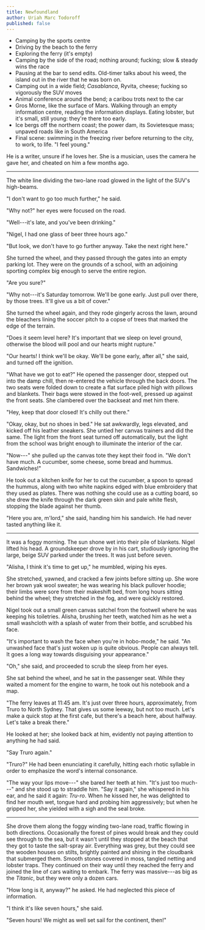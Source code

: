 ```yaml
---
title: Newfoundland
author: Uriah Marc Todoroff
published: false
---
```


* Camping by the sports centre
* Driving by the beach to the ferry
* Exploring the ferry (it's empty)
* Camping by the side of the road; nothing around; fucking; slow \& steady wins the race
* Pausing at the bar to send edits. Old-timer talks about his weed, the island out in the river that he was born on.
* Camping out in a wide field; *Casablanca*, Ryvita, cheese; fucking so vigorously the SUV moves
* Animal conference around the bend; a caribou trots next to the car
* Gros Morne, like the surface of Mars. Walking through an empty information centre, reading the information displays. Eating lobster, but it's small, still young: they're there too early.
* Ice bergs off the northern coast; the power dam, its Sovietesque mass; unpaved roads like in South America
* Final scene: swimming in the freezing river before returning to the city, to work, to life. "I feel young."

He is a writer, unsure if he loves her. She is a musician, uses the camera he gave her, and cheated on him a few months ago.

***

The white line dividing the two-lane road glowed in the light of the SUV's high-beams.

"I don't want to go too much further," he said.

"Why not?" her eyes were focused on the road.

"Well---it's late, and you've been drinking."

"Nigel, I had one glass of beer three hours ago."

"But look, we don't have to go further anyway. Take the next right here."

She turned the wheel, and they passed through the gates into an empty parking lot. They were on the grounds of a school, with an adjoining sporting complex big enough to serve the entire region.

"Are you sure?"

"Why not---it's Saturday tomorrow. We'll be gone early. Just pull over there, by those trees. It'll give us a bit of cover."

She turned the wheel again, and they rode gingerly across the lawn, around the bleachers lining the soccer pitch to a copse of trees that marked the edge of the terrain.

"Does it seem level here? It's important that we sleep on level ground, otherwise the blood will pool and our hearts might rupture."

"Our hearts! I think we'll be okay. We'll be gone early, after all," she said, and turned off the ignition.

"What have we got to eat?" He opened the passenger door, stepped out into the damp chill, then re-entered the vehicle through the back doors. The two seats were folded down to create a flat surface piled high with pillows and blankets. Their bags were stowed in the foot-well, pressed up against the front seats. She clambered over the backseat and met him there.

"Hey, keep that door closed! It's chilly out there."

"Okay, okay, but no shoes in bed." He sat awkwardly, legs elevated, and kicked off his leather sneakers. She untied her canvas trainers and did the same. The light from the front seat turned off automatically, but the light from the school was bright enough to illuminate the interior of the car.

"Now---" she pulled up the canvas tote they kept their food in. "We don't have much. A cucumber, some cheese, some bread and hummus. Sandwiches!"

He took out a kitchen knife for her to cut the cucumber, a spoon to spread the hummus, along with two white napkins edged with blue embroidery that they used as plates. There was nothing she could use as a cutting board, so she drew the knife through the dark green skin and pale white flesh, stopping the blade against her thumb.

"Here you are, m'lord," she said, handing him his sandwich. He had never tasted anything like it.

***

It was a foggy morning. The sun shone wet into their pile of blankets. Nigel lifted his head. A groundskeeper drove by in his cart, studiously ignoring the large, beige SUV parked under the trees. It was just before seven.

"Alisha, I think it's time to get up," he mumbled, wiping his eyes.

She stretched, yawned, and cracked a few joints before sitting up. She wore her brown yak wool sweater; he was wearing his black pullover hoodie; their limbs were sore from their makeshift bed, from long hours sitting behind the wheel; they stretched in the fog, and were quickly restored.

Nigel took out a small green canvas satchel from the footwell where he was keeping his toiletries. Alisha, brushing her teeth, watched him as he wet a small washcloth with a splash of water from their bottle, and scrubbed his face.

"It's important to wash the face when you're in hobo-mode," he said. "An unwashed face that's just woken up is quite obvious. People can always tell. It goes a long way towards disguising your appearance."

"Oh," she said, and proceeded to scrub the sleep from her eyes.

She sat behind the wheel, and he sat in the passenger seat. While they waited a moment for the engine to warm, he took out his notebook and a map.

"The ferry leaves at 11:45 am. It's just over three hours, approximately, from Truro to North Sydney. That gives us some leeway, but not too much. Let's make a quick stop at the first cafe, but there's a beach here, about halfway. Let's take a break there."

He looked at her; she looked back at him, evidently not paying attention to anything he had said.

"Say Truro again."

"Truro?" He had been enunciating it carefully, hitting each rhotic syllable in order to emphasize the word's internal consonance.

"The way your lips move---" she bared her teeth at him. "It's just too much---" and she stood up to straddle him. "Say it again," she whispered in his ear, and he said it again: *Tru-ro*. When he kissed her, he was delighted to find her mouth wet, tongue hard and probing him aggressively; but when he gripped her, she yielded with a sigh and the seal broke.

***

She drove them along the foggy winding two-lane road, traffic flowing in both directions. Occasionally the forest of pines would break and they could see through to the sea, but it wasn't until they stopped at the beach that they got to taste the salt-spray air. Everything was grey, but they could see the wooden houses on stilts, brightly painted and shining in the cloudbank that submerged them. Smooth stones covered in moss, tangled netting and lobster traps. They continued on their way until they reached the ferry and joined the line of cars waiting to embark. The ferry was massive---as big as the *Titanic*, but they were only a dozen cars.

"How long is it, anyway?" he asked. He had neglected this piece of information.

"I think it's like seven hours," she said.

"Seven hours! We might as well set sail for the continent, then!"
